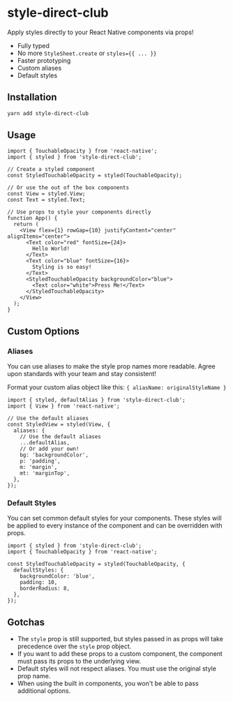 # style-direct-club

Apply styles directly to your React Native components via props!

- Fully typed
- No more `StyleSheet.create` or `styles={{ ... }}`
- Faster prototyping
- Custom aliases
- Default styles

## Installation

```sh
yarn add style-direct-club
```

## Usage

```tsx
import { TouchableOpacity } from 'react-native';
import { styled } from 'style-direct-club';

// Create a styled component
const StyledTouchableOpacity = styled(TouchableOpacity);

// Or use the out of the box components
const View = styled.View;
const Text = styled.Text;

// Use props to style your components directly
function App() {
  return (
    <View flex={1} rowGap={10} justifyContent="center" alignItems="center">
      <Text color="red" fontSize={24}>
        Hello World!
      </Text>
      <Text color="blue" fontSize={16}>
        Styling is so easy!
      </Text>
      <StyledTouchableOpacity backgroundColor="blue">
        <Text color="white">Press Me!</Text>
      </StyledTouchableOpacity>
    </View>
  );
}
```

## Custom Options

### Aliases

You can use aliases to make the style prop names more readable. Agree upon standards with your team and stay consistent!

Format your custom alias object like this: `{ aliasName: originalStyleName }`

```tsx
import { styled, defaultAlias } from 'style-direct-club';
import { View } from 'react-native';

// Use the default aliases
const StyledView = styled(View, {
  aliases: {
    // Use the default aliases
    ...defaultAlias,
    // Or add your own!
    bg: 'backgroundColor',
    p: 'padding',
    m: 'margin',
    mt: 'marginTop',
  },
});
```

### Default Styles

You can set common default styles for your components. These styles will be applied to every instance of the component and can be overridden with props.

```tsx
import { styled } from 'style-direct-club';
import { TouchableOpacity } from 'react-native';

const StyledTouchableOpacity = styled(TouchableOpacity, {
  defaultStyles: {
    backgroundColor: 'blue',
    padding: 10,
    borderRadius: 8,
  },
});
```

## Gotchas

- The `style` prop is still supported, but styles passed in as props will take precedence over the `style` prop object.
- If you want to add these props to a custom component, the component must pass its props to the underlying view.
- Default styles will not respect aliases. You must use the original style prop name.
- When using the built in components, you won't be able to pass additional options.

```

```
